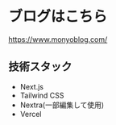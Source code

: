 # ブログはこちら

<https://www.monyoblog.com/>

## 技術スタック

- Next.js
- Tailwind CSS
- Nextra(一部編集して使用)
- Vercel
